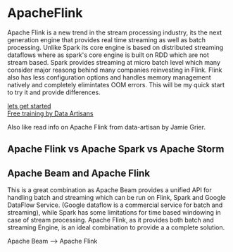 # ApacheFlink

Apache Flink is a new trend in the stream processing industry, its the next generation engine that provides real time streaming as well as batch processing. Unlike Spark its core engine is based on distributed streaming dataflows where as spark's core engine is built on RDD which are not stream based. Spark provides streaming at micro batch level which many consider major reasong behind many companies reinvesting in Flink. Flink also has less configuration options and handles memory management natively and completely elimintates OOM errors. This will be my quick start to try it and provide differences.

[lets get started](http://www.slideshare.net/sbaltagi/stepbystep-introduction-to-apache-flink)   
[Free training by Data Artisans](http://dataartisans.github.io/flink-training)



Also like read info on Apache Flink from data-artisan by Jamie Grier.

## Apache Flink vs Apache Spark vs Apache Storm

## Apache Beam and Apache Flink
This is a great combination as Apache Beam provides a unified API for handling batch and streaming which can be run on Flink, Spark and Google DataFlow Service. (Google dataflow is a commercial service for batch and streaming), while Spark has some limitations for time based windowing in case of stream processing. Apache Flink, as it provides both batch and streaming Engine, is an ideal combination to provide a a complete solution.

Apache Beam --> Apache Flink 


